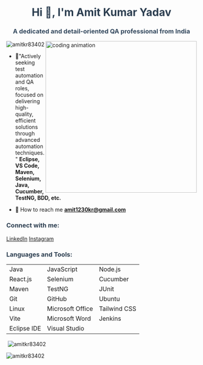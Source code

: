 <h1 align="center" style="color: #2c3e50;">Hi 👋, I'm Amit Kumar Yadav</h1>
<h3 align="center" style="color: #34495e;">A dedicated and detail-oriented QA professional from India</h3>

<img align="right" alt="coding animation" width="400" src="https://i.pinimg.com/originals/fb/c6/f3/fbc6f31bd3b84159470b973aca7e0f97.gif">

<p align="left"> <img src="https://komarev.com/ghpvc/?username=amitkr83402&label=Profile%20views&color=0e75b6&style=flat" alt="amitkr83402" /> </p>

- 🔭"Actively seeking test automation and QA roles, focused on delivering high-quality, efficient solutions through advanced automation techniques." **Eclipse, VS Code, Maven, Selenium, Java, Cucumber, TestNG, BDD, etc.**

- 👯 How to reach me **amit1230kr@gmail.com**

<h3 align="left" style="color: #2c3e50;">Connect with me:</h3>
<p align="left">
  <a href="https://www.linkedin.com/in/amit-kumar-yadav-048b082a6" target="blank">LinkedIn</a>
  <a href="https://www.instagram.com/yaduvanshi_amit___/profilecard/?igsh=mwfooxjnzhlocjqxyg==" target="blank">Instagram</a>
</p>

<h3 align="left" style="color: #2c3e50;">Languages and Tools:</h3>
<table>
  <tr>
    <td>Java</td>
    <td>JavaScript</td>
    <td>Node.js</td>
  </tr>
  <tr>
    <td>React.js</td>
    <td>Selenium</td>
    <td>Cucumber</td>
  </tr>
  <tr>
    <td>Maven</td>
    <td>TestNG</td>
    <td>JUnit</td>
  </tr>
  <tr>
    <td>Git</td>
    <td>GitHub</td>
    <td>Ubuntu</td>
  </tr>
  <tr>
    <td>Linux</td>
    <td>Microsoft Office</td>
    <td>Tailwind CSS</td>
  </tr>
  <tr>
    <td>Vite</td>
    <td>Microsoft Word</td>
    <td>Jenkins</td>
  </tr>
  <tr>
    <td>Eclipse IDE</td>
    <td>Visual Studio</td>
    <td></td>
  </tr>
</table>

<p>&nbsp;<img align="center" src="https://github-readme-stats.vercel.app/api?username=amitkr83402&show_icons=true&locale=en" alt="amitkr83402" /></p>

<p><img align="center" src="https://github-readme-streak-stats.herokuapp.com/?user=amitkr83402&" alt="amitkr83402" /></p>
